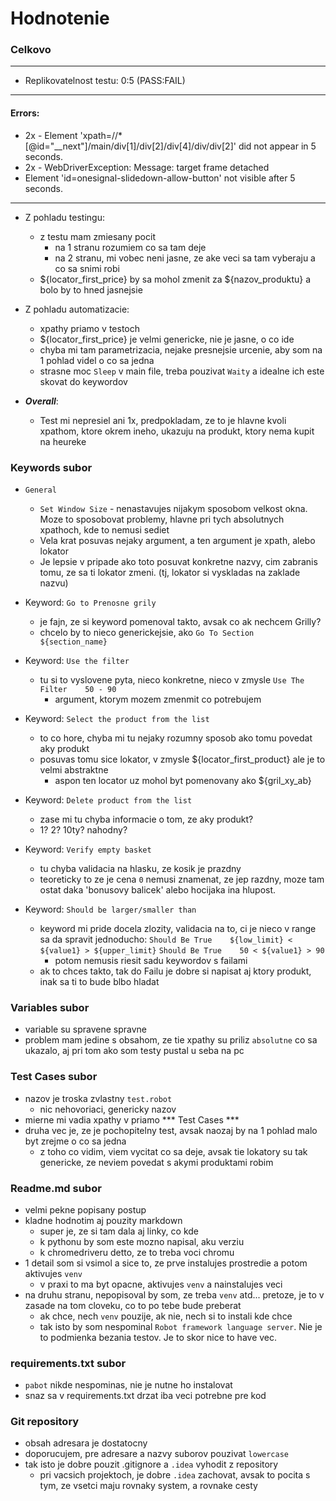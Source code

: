 # Hodnotenie

### Celkovo

---
- Replikovatelnost testu: 0:5    (PASS:FAIL)
---

#### Errors:

- 2x - Element 'xpath=//*[@id="__next"]/main/div[1]/div[2]/div[4]/div/div[2]' did not appear in 5 seconds.
- 2x - WebDriverException: Message: target frame detached 
- Element 'id=onesignal-slidedown-allow-button' not visible after 5 seconds.


---
  
- Z pohladu testingu:
  - z testu mam zmiesany pocit
    - na 1 stranu rozumiem co sa tam deje
    - na 2 stranu, mi vobec neni jasne, ze ake veci sa tam vyberaju a co sa snimi robi
  - ${locator_first_price}   by sa mohol zmenit za ${nazov_produktu} a bolo by to hned jasnejsie

- Z pohladu automatizacie:
  - xpathy priamo v testoch
  - ${locator_first_price} je velmi genericke, nie je jasne, o co ide
  - chyba mi tam parametrizacia, nejake presnejsie urcenie, aby som na 1 pohlad videl o co sa jedna
  - strasne moc `Sleep` v main file, treba pouzivat `Waity` a idealne ich este skovat do keywordov


- ***Overall***:
  - Test mi nepresiel ani 1x, predpokladam, ze to je hlavne kvoli xpathom,  ktore okrem ineho,
  ukazuju na produkt, ktory nema kupit na heureke

### Keywords subor

- `General`
  - `Set Window Size` - nenastavujes nijakym sposobom velkost okna. Moze to sposobovat problemy, hlavne pri tych absolutnych xpathoch, kde to nemusi sediet
  - Vela krat posuvas nejaky argument, a ten argument je xpath, alebo lokator
  - Je lepsie v pripade ako toto posuvat konkretne nazvy, cim zabranis tomu,
  ze sa ti lokator zmeni. (tj, lokator si vyskladas na zaklade nazvu)
    
- Keyword: `Go to Prenosne grily`
  - je fajn, ze si keyword pomenoval takto, avsak co ak nechcem Grilly? 
  - chcelo by to nieco generickejsie, ako `Go To Section     ${section_name}`

- Keyword: `Use the filter`
  - tu si to vyslovene pyta, nieco konkretne, nieco v zmysle  `Use The Filter    50 - 90`
    - argument, ktorym mozem zmenmit co potrebujem

- Keyword: `Select the product from the list`
  - to co hore, chyba mi tu nejaky rozumny sposob ako tomu povedat aky produkt
  - posuvas tomu sice lokator, v zmysle  ${locator_first_product} ale je to velmi abstraktne
    - aspon ten locator uz mohol byt pomenovany ako  ${gril_xy_ab}

- Keyword: `Delete product from the list`
  - zase mi tu chyba informacie o tom, ze aky produkt?
  - 1? 2? 10ty?  nahodny?

- Keyword: `Verify empty basket`
  - tu chyba validacia na hlasku, ze kosik je prazdny
  - teoreticky to ze je cena `0` nemusi znamenat, ze jep razdny, moze tam ostat daka 'bonusovy balicek' alebo hocijaka ina hlupost. 

- Keyword: `Should be larger/smaller than`
  - keyword mi pride docela zlozity, validacia na to, ci je nieco v range sa da spravit jednoducho:
    `Should Be True    ${low_limit} < ${value1} > ${upper_limit}`
    `Should Be True    50 < ${value1} > 90`
    - potom nemusis riesit sadu keywordov s failami
  - ak to chces takto, tak do Failu je dobre si napisat aj ktory produkt, inak sa ti to bude
  blbo hladat

  
### Variables subor

- variable su spravene spravne
- problem mam jedine s obsahom, ze tie xpathy su priliz `absolutne` co sa ukazalo, aj pri tom
ako som testy pustal u seba na pc

### Test Cases subor

- nazov je troska zvlastny `test.robot`
  - nic nehovoriaci, genericky nazov
- mierne mi vadia xpathy v priamo *** Test Cases ***
- druha vec je, ze je pochopitelny test, avsak naozaj by na 1 pohlad malo byt zrejme o co sa jedna
  - z toho co vidim, viem vycitat co sa deje, avsak tie lokatory su tak genericke, ze neviem povedat s akymi produktami robim


### Readme.md subor

- velmi pekne popisany postup
- kladne hodnotim aj pouzity markdown
  - super je, ze si tam dala aj linky, co kde
  - k pythonu by som este mozno napisal, aku verziu
  - k chromedriveru detto, ze to treba voci chromu
- 1 detail som si vsimol a sice to, ze prve instalujes prostredie a potom aktivujes `venv`
  - v praxi to ma byt opacne,  aktivujes `venv` a nainstalujes veci
- na druhu stranu, nepopisoval by som, ze treba `venv` atd... pretoze, je to v zasade na tom cloveku, co to po tebe bude preberat
  - ak chce, nech `venv` pouzije, ak nie, nech si to instali kde chce
  - tak isto by som nespominal `Robot framework language server`. Nie je to podmienka bezania testov. Je to skor nice to have vec.

### requirements.txt subor
 
- `pabot` nikde nespominas, nie je nutne ho instalovat
- snaz sa v requirements.txt drzat iba veci potrebne pre kod

### Git repository

- obsah adresara je dostatocny
- doporucujem, pre adresare a nazvy suborov pouzivat `lowercase` 
- tak isto je dobre pouzit .gitignore a `.idea` vyhodit z repository
  - pri vacsich projektoch, je dobre `.idea` zachovat, avsak to pocita s tym, ze vsetci maju rovnaky system, a rovnake cesty
